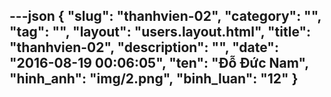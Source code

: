 ---json
{
    "slug": "thanhvien-02",
    "category": "",
    "tag": "",
    "layout": "users.layout.html",
    "title": "thanhvien-02",
    "description": "",
    "date": "2016-08-19 00:06:05",
    "ten": "Đỗ Đức Nam",
    "hinh_anh": "img/2.png",
    "binh_luan": "12"
}
---
